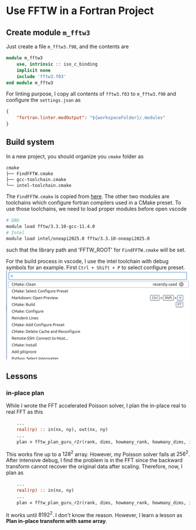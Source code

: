# Use FFTW in a Fortran Project

## Create module `m_fftw3`
Just create a file `m_fftw3.f90`, and the contents are
```fortran
module m_fftw3
    use, intrinsic :: iso_c_binding
    implicit none
    include 'fftw3.f03'
end module m_fftw3
```
For linting purpose, I copy all contents of `fftw3.f03` to `m_fftw3.f90` and
configure the `settings.json` as
```JSON
{
    "fortran.linter.modOutput": "${workspaceFolder}/.modules"
}
```

## Build system
In a new project, you should organize you `cmake` folder as
```console
cmake
├── FindFFTW.cmake
├── gcc-toolchain.cmake
└── intel-toolchain.cmake
```
The `FindFFTW.cmake` is copied from [here](https://github.com/egpbos/findFFTW).
The other two modules are toolchains which configure fortran compilers used in
a CMake preset. To use those toolchains, we need to load proper modules before open vscode
```bash
# GNU
module load fftw/3.3.10-gcc-11.4.0
# Intel
module load intel/oneapi2025.0 fftw/3.3.10-oneapi2025.0
```
such that the library path and 'FFTW_ROOT' for `FindFFTW.cmake` will be set.

For the build process in vscode, I use the intel toolchain with debug symbols
for an example. First `Ctrl + Shift + P` to select configure preset.
![alt text](image.png)

## Lessons
### in-place plan
While I wrote the FFT accelerated Poisson solver, I plan the in-place real to
real FFT as this
```fortran
    ...
    real(rp) :: in(nx, ny), out(nx, ny)
    ...
    plan = fftw_plan_guru_r2r(rank, dims, howmany_rank, howmany_dims, in, out, [itype], FFTW_ESTIMATE)
```
This works fine up to a $128^2$ array. However, my Poisson solver fails at $256^2$.
After intensive debug, I find the problem is in the FFT since the backward transform
cannot recover the original data after scaling. Therefore, now, I plan as
```fortran
    ...
    real(rp) :: in(nx, ny)
    ...
    plan = fftw_plan_guru_r2r(rank, dims, howmany_rank, howmany_dims, in, in, [itype], FFTW_ESTIMATE)
```
It works until $8192^2$. I don't know the reason. However, I learn a lesson as
**Plan in-place transform with same array**.